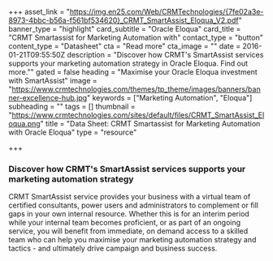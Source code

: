 +++
asset_link = "https://img.en25.com/Web/CRMTechnologies/{7fe02a3e-8973-4bbc-b56a-f561bf534620}_CRMT_SmartAssist_Eloqua_V2.pdf"
banner_type = "highlight"
card_subtitle = "Oracle Eloqua"
card_title = "CRMT Smartassist for Marketing Automation with"
contact_type = "button"
content_type = "Datasheet"
cta = "Read more"
cta_image = ""
date = 2016-01-21T09:55:50Z
description = "Discover how CRMT's SmartAssist services supports your marketing automation strategy in Oracle Eloqua. Find out more.\""
gated = false
heading = "Maximise your Oracle Eloqua investment with SmartAssist"
image = "https://www.crmtechnologies.com/themes/tp_theme/images/banners/banner-excellence-hub.jpg"
keywords = ["Marketing Automation", "Eloqua"]
subheading = ""
tags = []
thumbnail = "https://www.crmtechnologies.com/sites/default/files/CRMT_SmartAssist_Eloqua.png"
title = "Data Sheet: CRMT Smartassist for Marketing Automation with Oracle Eloqua"
type = "resource"

+++
### Discover how CRMT's SmartAssist services supports your marketing automation strategy

CRMT SmartAssist service provides your business with a virtual team of certified consultants, power users and administrators to complement or fill gaps in your own internal resource. Whether this is for an interim period while your internal team becomes proficient, or as part of an ongoing service, you will benefit from immediate, on demand access to a skilled team who can help you maximise your marketing automation strategy and tactics - and ultimately drive campaign and business success.